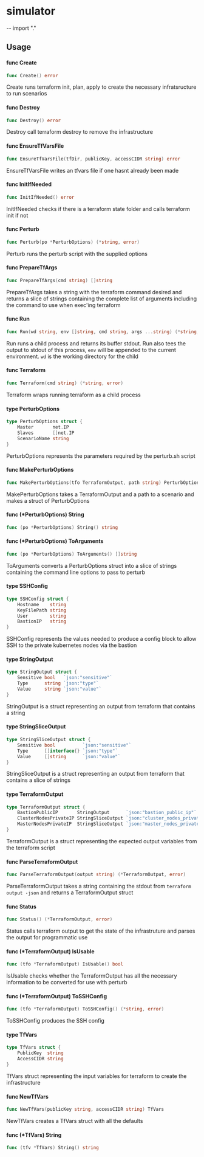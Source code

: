 # simulator
--
    import "."


## Usage

#### func  Create

```go
func Create() error
```
Create runs terraform init, plan, apply to create the necessary infratsructure
to run scenarios

#### func  Destroy

```go
func Destroy() error
```
Destroy call terraform destroy to remove the infrastructure

#### func  EnsureTfVarsFile

```go
func EnsureTfVarsFile(tfDir, publicKey, accessCIDR string) error
```
EnsureTfVarsFile writes an tfvars file if one hasnt already been made

#### func  InitIfNeeded

```go
func InitIfNeeded() error
```
InitIfNeeded checks if there is a terraform state folder and calls terraform
init if not

#### func  Perturb

```go
func Perturb(po *PerturbOptions) (*string, error)
```
Perturb runs the perturb script with the supplied options

#### func  PrepareTfArgs

```go
func PrepareTfArgs(cmd string) []string
```
PrepareTfArgs takes a string with the terraform command desired and returns a
slice of strings containing the complete list of arguments including the command
to use when exec'ing terraform

#### func  Run

```go
func Run(wd string, env []string, cmd string, args ...string) (*string, error)
```
Run runs a child process and returns its buffer stdout. Run also tees the output
to stdout of this process, `env` will be appended to the current environment.
`wd` is the working directory for the child

#### func  Terraform

```go
func Terraform(cmd string) (*string, error)
```
Terraform wraps running terraform as a child process

#### type PerturbOptions

```go
type PerturbOptions struct {
	Master       net.IP
	Slaves       []net.IP
	ScenarioName string
}
```

PerturbOptions represents the parameters required by the perturb.sh script

#### func  MakePerturbOptions

```go
func MakePerturbOptions(tfo TerraformOutput, path string) PerturbOptions
```
MakePerturbOptions takes a TerraformOutput and a path to a scenario and makes a
struct of PerturbOptions

#### func (*PerturbOptions) String

```go
func (po *PerturbOptions) String() string
```

#### func (*PerturbOptions) ToArguments

```go
func (po *PerturbOptions) ToArguments() []string
```
ToArguments converts a PerturbOptions struct into a slice of strings containing
the command line options to pass to perturb

#### type SSHConfig

```go
type SSHConfig struct {
	Hostname    string
	KeyFilePath string
	User        string
	BastionIP   string
}
```

SSHConfig represents the values needed to produce a config block to allow SSH to
the private kubernetes nodes via the bastion

#### type StringOutput

```go
type StringOutput struct {
	Sensitive bool   `json:"sensitive"`
	Type      string `json:"type"`
	Value     string `json:"value"`
}
```

StringOutput is a struct representing an output from terraform that contains a
string

#### type StringSliceOutput

```go
type StringSliceOutput struct {
	Sensitive bool          `json:"sensitive"`
	Type      []interface{} `json:"type"`
	Value     []string      `json:"value"`
}
```

StringSliceOutput is a struct representing an output from terraform that
contains a slice of strings

#### type TerraformOutput

```go
type TerraformOutput struct {
	BastionPublicIP       StringOutput      `json:"bastion_public_ip"`
	ClusterNodesPrivateIP StringSliceOutput `json:"cluster_nodes_private_ip"`
	MasterNodesPrivateIP  StringSliceOutput `json:"master_nodes_private_ip"`
}
```

TerraformOutput is a struct representing the expected output variables from the
terraform script

#### func  ParseTerraformOutput

```go
func ParseTerraformOutput(output string) (*TerraformOutput, error)
```
ParseTerraformOutput takes a string containing the stdout from `terraform output
-json` and returns a TerraformOutput struct

#### func  Status

```go
func Status() (*TerraformOutput, error)
```
Status calls terraform output to get the state of the infrastruture and parses
the output for programmatic use

#### func (*TerraformOutput) IsUsable

```go
func (tfo *TerraformOutput) IsUsable() bool
```
IsUsable checks whether the TerraformOutput has all the necessary information to
be converted for use with perturb

#### func (*TerraformOutput) ToSSHConfig

```go
func (tfo *TerraformOutput) ToSSHConfig() (*string, error)
```
ToSSHConfig produces the SSH config

#### type TfVars

```go
type TfVars struct {
	PublicKey  string
	AccessCIDR string
}
```

TfVars struct representing the input variables for terraform to create the
infrastructure

#### func  NewTfVars

```go
func NewTfVars(publicKey string, accessCIDR string) TfVars
```
NewTfVars creates a TfVars struct with all the defaults

#### func (*TfVars) String

```go
func (tfv *TfVars) String() string
```
